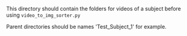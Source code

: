 This directory should contain the folders for videos of a subject before using `video_to_img_sorter.py`

Parent directories should be names 'Test_Subject_1' for example.